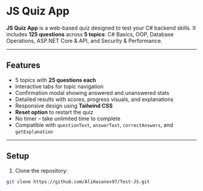 # JS Quiz App

**JS Quiz App** is a web-based quiz designed to test your C# backend skills. It includes **125 questions** across **5 topics**: C# Basics, OOP, Database Operations, ASP.NET Core & API, and Security & Performance.

---

## Features

- 5 topics with **25 questions each**
- Interactive tabs for topic navigation
- Confirmation modal showing answered and unanswered stats
- Detailed results with scores, progress visuals, and explanations
- Responsive design using **Tailwind CSS**
- **Reset option** to restart the quiz
- No timer – take unlimited time to complete
- Compatible with `questionText`, `answerText`, `correctAnswers`, and `getExplanation`

---

## Setup

1. Clone the repository:

```bash
git clone https://github.com/AliHasanov97/Test-JS.git
